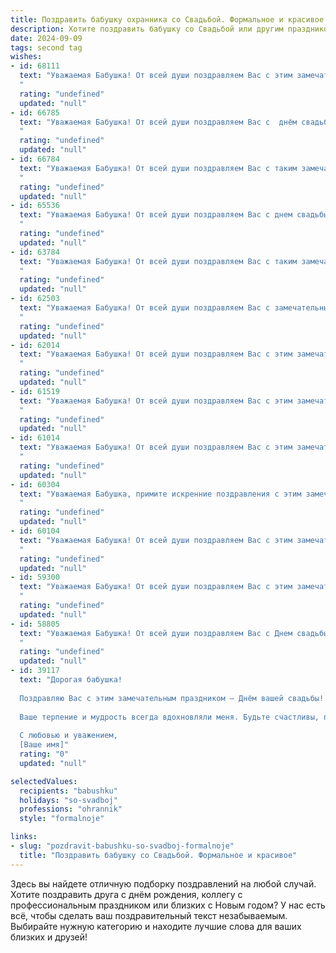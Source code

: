 ```yaml
---
title: Поздравить бабушку охранника со Свадьбой. Формальное и красивое
description: Хотите поздравить бабушку со Свадьбой или другим праздником? Наш ИИ создаст незабываемое поздравление, а вы обязательно выделитесь среди других.  
date: 2024-09-09
tags: second tag
wishes:
- id: 68111
  text: "Уважаемая Бабушка! От всей души поздравляем Вас с этим замечательным событием - Вашей свадьбой! Желаем Вам крепкой любви, семейного благополучия, долгих лет жизни в  радости и согласии. Пусть Ваша жизнь будет наполнена  счастьем,  уютным теплом домашнего очага и  любовью близких.
  "
  rating: "undefined"
  updated: "null"
- id: 66785
  text: "Уважаемая Бабушка! От всей души поздравляем Вас с  днём свадьбы! Желаем Вам долгих лет счастливой семейной жизни, крепкого здоровья,  мира и благополучия. Пусть Ваши дни будут наполнены радостью, любовью и заботой.
  "
  rating: "undefined"
  updated: "null"
- id: 66784
  text: "Уважаемая Бабушка! От всей души поздравляем Вас с таким замечательным событием - свадьбой! Желаем Вам и Вашему супругу долгих лет совместной жизни, наполненных любовью, счастьем и взаимопониманием. Пусть Ваш брак будет крепким и прочным, как Ваша служба в качестве охранника.
  "
  rating: "undefined"
  updated: "null"
- id: 65536
  text: "Уважаемая Бабушка! От всей души поздравляем Вас с днем свадьбы! Желаем Вам крепкого здоровья, семейного благополучия, долгих лет совместной жизни, наполненных любовью, радостью и взаимопониманием. Пусть Ваша профессия охранника всегда приносит Вам удовлетворение и уважение!
  "
  rating: "undefined"
  updated: "null"
- id: 63784
  text: "Уважаемая Бабушка! От всей души поздравляем Вас с таким замечательным событием! Желаем Вам и Вашему избраннику долгих лет совместной жизни, наполненных любовью, счастьем и взаимопониманием. Пусть ваша новая семья будет прочной, крепкой и счастливой, как ваша служба в качестве охранника, всегда верной и надежной.
  "
  rating: "undefined"
  updated: "null"
- id: 62503
  text: "Уважаемая Бабушка! От всей души поздравляем Вас с замечательным событием - Свадьбой! Желаем Вам и Вашему супругу долгой и счастливой совместной жизни, наполненной любовью, взаимопониманием и благополучием. Пусть Ваш союз будет крепким, как сталь, а любовь - яркой, как солнце!
  "
  rating: "undefined"
  updated: "null"
- id: 62014
  text: "Уважаемая Бабушка! От всей души поздравляем Вас с этим замечательным событием! Желаем Вам долгих лет счастливой семейной жизни, крепкого здоровья и бесконечного тепла в Вашем доме.
  "
  rating: "undefined"
  updated: "null"
- id: 61519
  text: "Уважаемая Бабушка! От всей души поздравляем Вас с этим замечательным днем – днем свадьбы! Желаем Вам крепкой любви, долгой и счастливой семейной жизни, полного взаимопонимания и радости! Пусть Ваша жизнь, словно охраняемая Вами, будет спокойной, безопасной и наполненной лишь приятными событиями.
  "
  rating: "undefined"
  updated: "null"
- id: 61014
  text: "Уважаемая Бабушка! От всей души поздравляем Вас с этим замечательным днем - днем свадьбы! Желаем Вам крепкого здоровья, долгих лет счастливой семейной жизни, окруженной любовью и заботой! Пусть Ваша профессия охранника приносит Вам удовлетворение и  спокойствие, а в семье всегда царит мир и гармония.
  "
  rating: "undefined"
  updated: "null"
- id: 60304
  text: "Уважаемая Бабушка, примите искренние поздравления с этим замечательным днём - днём Вашей свадьбы! Желаем Вам крепкого здоровья, семейного счастья, благополучия и долгих лет жизни, наполненных любовью и радостью! Пусть ваш путь будет освещен только добром и радостью, а  тепло семейного очага согревает Вас долгие годы.
  "
  rating: "undefined"
  updated: "null"
- id: 60104
  text: "Уважаемая Бабушка! От всей души поздравляем Вас с этим замечательным событием! Желаем Вам крепкой любви, семейного счастья и благополучия. Пусть Ваш новый жизненный путь будет полон радости, взаимопонимания и заботы.
  "
  rating: "undefined"
  updated: "null"
- id: 59300
  text: "Уважаемая Бабушка! От всей души поздравляем Вас с этим замечательным событием! Желаем Вам и Вашему мужу долгой и счастливой семейной жизни, наполненной любовью, радостью и взаимопониманием. Пусть этот день станет началом новой главы Вашей жизни,  полной  ярких моментов и приятных воспоминаний.
  "
  rating: "undefined"
  updated: "null"
- id: 58805
  text: "Уважаемая Бабушка! От всей души поздравляем Вас с Днем свадьбы! Желаем крепкого здоровья, долгих лет совместной жизни, наполненных любовью, счастьем и благополучием. Пусть Ваша семья всегда будет окружена заботой и теплом.
  "
  rating: "undefined"
  updated: "null"
- id: 39117
  text: "Дорогая бабушка!
  
  Поздравляю Вас с этим замечательным праздником – Днём вашей свадьбы! В этот особенный день хочу пожелать вам любви, счастья и понимания в вашей жизни. Пусть каждый день будет наполнен радостью и светом, а поддержка и забота друг о друге станут надежным фундаментом вашего союза.
  
  Ваше терпение и мудрость всегда вдохновляли меня. Будьте счастливы, пусть ваше совместное путешествие будет долгим и насыщенным яркими моментами!
  
  С любовью и уважением,
  [Ваше имя]"
  rating: "0"
  updated: "null"

selectedValues:
  recipients: "babushku"
  holidays: "so-svadboj"
  professions: "ohrannik"
  style: "formalnoje"

links:
- slug: "pozdravit-babushku-so-svadboj-formalnoje"
  title: "Поздравить бабушку со Свадьбой. Формальное и красивое"
---
```


Здесь вы найдете отличную подборку поздравлений на любой случай. 
Хотите поздравить друга с днём рождения, коллегу с профессиональным праздником или близких с Новым годом? У нас есть всё, чтобы сделать ваш поздравительный текст незабываемым. Выбирайте нужную категорию и находите лучшие слова для ваших близких и друзей!
